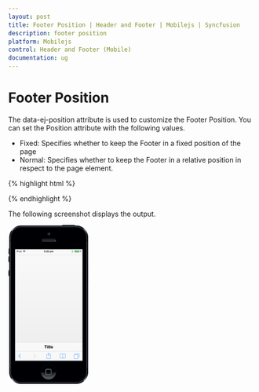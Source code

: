 ```yaml
---
layout: post
title: Footer Position | Header and Footer | Mobilejs | Syncfusion
description: footer position
platform: Mobilejs
control: Header and Footer (Mobile)
documentation: ug
---
```


# Footer Position

The data-ej-position attribute is used to customize the Footer Position. You can set the Position attribute with the following values.

* Fixed: Specifies whether to keep the Footer in a fixed position of the page
* Normal: Specifies whether to keep the Footer in a relative position in respect to the page element.

{% highlight html %}

<div id="footer_sample" data-role="ejmfooter" data-ej-position="fixed" ></div>

{% endhighlight %}

The following screenshot displays the output.

![](Footer-Position_images/Footer-Position_img1.png)